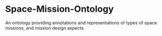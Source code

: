 # Space-Mission-Ontology
An ontology providing annotations and representations of types of space missions, and mission design aspects.
